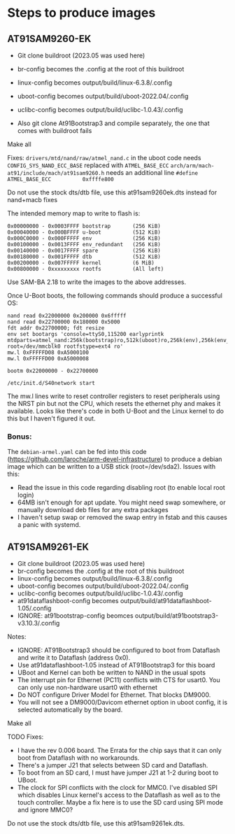 # Steps to produce images

## AT91SAM9260-EK

- Git clone buildroot (2023.05 was used here)
- br-config becomes the .config at the root of this buildroot
- linux-config becomes output/build/linux-6.3.8/.config
- uboot-config becomes output/build/uboot-2022.04/.config
- uclibc-config becomes output/build/uclibc-1.0.43/.config

- Also git clone At91Bootstrap3 and compile separately, the one that comes with buildroot fails

Make all

Fixes:
`drivers/mtd/nand/raw/atmel_nand.c` in the uboot code needs `CONFIG_SYS_NAND_ECC_BASE` replaced with `ATMEL_BASE_ECC`
`arch/arm/mach-at91/include/mach/at91sam9260.h` needs an additional line `#define ATMEL_BASE_ECC          0xffffe800`


Do not use the stock dts/dtb file, use this at91sam9260ek.dts instead for nand+macb fixes

The intended memory map to write to flash is:
```
0x00000000 - 0x0003FFFF bootstrap       (256 KiB)
0x00040000 - 0x000BFFFF u-boot          (512 KiB)
0x000C0000 - 0x000FFFFF env             (256 KiB)
0x00100000 - 0x0013FFFF env_redundant   (256 KiB)
0x00140000 - 0x0017FFFF spare           (256 KiB)
0x00180000 - 0x001FFFFF dtb             (512 KiB)
0x00200000 - 0x007FFFFF kernel          (6 MiB)
0x00800000 - 0xxxxxxxxx rootfs          (All left)
```

Use SAM-BA 2.18 to write the images to the above addresses.

Once U-Boot boots, the following commands should produce a successful OS:

```
nand read 0x22000000 0x200000 0x6fffff
nand read 0x22700000 0x180000 0x5000
fdt addr 0x22700000; fdt resize
env set bootargs 'console=ttyS0,115200 earlyprintk mtdparts=atmel_nand:256k(bootstrap)ro,512k(uboot)ro,256k(env),256k(env_redundant),256k(spare),512k(dtb),6M(kernel)ro,26M(rootfs) root=/dev/mmcblk0 rootfstype=ext4 ro'
mw.l 0xFFFFFD08 0xA5000100
mw.l 0xFFFFFD00 0xA5000008

bootm 0x22000000 - 0x22700000

/etc/init.d/S40network start
```

The mw.l lines write to reset controller registers to reset peripherals using the NRST pin but not the CPU, which resets the ethernet phy and makes it available. Looks like there's code in both U-Boot and the Linux kernel to do this but I haven't figured it out.


### Bonus: 

The `debian-armel.yaml` can be fed into this code (https://github.com/laroche/arm-devel-infrastructure) to produce a debian image which can be written to a USB stick (root=/dev/sda2). Issues with this:

- Read the issue in this code regarding disabling root (to enable local root login)
- 64MB isn't enough for apt update. You might need swap somewhere, or manually download deb files for any extra packages
- I haven't setup swap or removed the swap entry in fstab and this causes a panic with systemd. 



## AT91SAM9261-EK

- Git clone buildroot (2023.05 was used here)
- br-config becomes the .config at the root of this buildroot
- linux-config becomes output/build/linux-6.3.8/.config
- uboot-config becomes output/build/uboot-2022.04/.config
- uclibc-config becomes output/build/uclibc-1.0.43/.config
- at91dataflashboot-config becomes output/build/at91dataflashboot-1.05/.config
- IGNORE: at91bootstrap-config beomces output/build/at91bootstrap3-v3.10.3/.config

Notes: 
- IGNORE: AT91Bootstrap3 should be configured to boot from Dataflash and write it to Dataflash (address 0x0).
- Use at91dataflashboot-1.05 instead of AT91Bootstrap3 for this board
- UBoot and Kernel can both be written to NAND in the usual spots
- The interrupt pin for Ethernet (PC11) conflicts with CTS for usart0. You can only use non-hardware usart0 with ethernet
- Do NOT configure Driver Model for Ethernet. That blocks DM9000.
- You will not see a DM9000/Davicom ethernet option in uboot config, it is selected automatically by the board.


Make all

TODO Fixes:
- I have the rev 0.006 board. The Errata for the chip says that it can only boot from Dataflash with no workarounds.
- There's a jumper J21 that selects between SD card and Dataflash.
- To boot from an SD card, I must have jumper J21 at 1-2 during boot to UBoot.
- The clock for SPI conflicts with the clock for MMC0. I've disabled SPI which disables Linux kernel's access to the Dataflash as well as to the touch controller. Maybe a fix here is to use the SD card using SPI mode and ignore MMC0?


Do not use the stock dts/dtb file, use this at91sam9261ek.dts.
